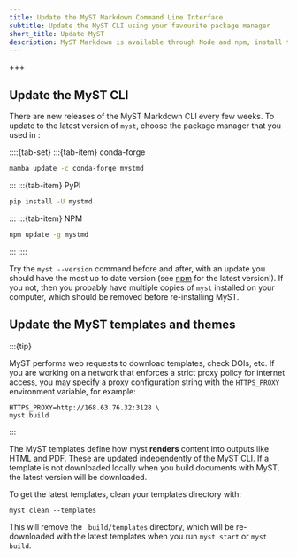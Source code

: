 ```yaml
---
title: Update the MyST Markdown Command Line Interface
subtitle: Update the MyST CLI using your favourite package manager
short_title: Update MyST
description: MyST Markdown is available through Node and npm, install the package with `npm install mystmd`.
---
```

+++


## Update the MyST CLI

There are new releases of the MyST Markdown CLI every few weeks. To update to the latest version of `myst`, choose the package manager that you used in [](./installing.md):

::::{tab-set}
:::{tab-item} conda-forge

```bash
mamba update -c conda-forge mystmd
```

:::
:::{tab-item} PyPI

```bash
pip install -U mystmd
```

:::
:::{tab-item} NPM

```bash
npm update -g mystmd
```

:::
::::

Try the `myst --version` command before and after, with an update you should have the most up to date version (see [npm](https://npmjs.com/package/mystmd) for the latest version!). If you not, then you probably have multiple copies of `myst` installed on your computer, which should be removed before re-installing MyST.

## Update the MyST templates and themes

:::{tip}

MyST performs web requests to download templates, check DOIs, etc. If you are working on a network that enforces a strict proxy policy for internet access, you may specify a proxy configuration string with the `HTTPS_PROXY` environment variable, for example:

```shell
HTTPS_PROXY=http://168.63.76.32:3128 \
myst build
```
:::

The MyST templates define how myst **renders** content into outputs like HTML and PDF.
These are updated independently of the MyST CLI.
If a template is not downloaded locally when you build documents with MyST, the latest version will be downloaded.

To get the latest templates, clean your templates directory with:

```shell
myst clean --templates
```

This will remove the `_build/templates` directory, which will be re-downloaded with the latest templates when you run `myst start` or `myst build`.

